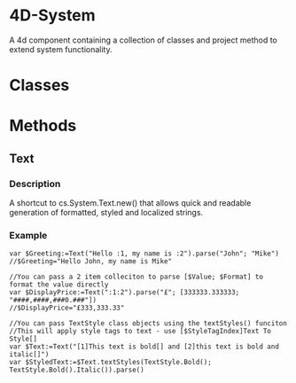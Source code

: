 # 4D-System
A 4d component containing a collection of classes and project method to extend system functionality.
# Classes
# Methods
## Text
<!-- Returns a cs.System.Text class object for building formatted, styled and localized strings -->
### Description
A shortcut to cs.System.Text.new() that allows quick and readable generation of formatted, styled and localized strings.
### Example
```4d
var $Greeting:=Text("Hello :1, my name is :2").parse("John"; "Mike")
//$Greeting="Hello John, my name is Mike"

//You can pass a 2 item colleciton to parse [$Value; $Format] to format the value directly
var $DisplayPrice:=Text(":1:2").parse("£"; [333333.333333; "####,####,###0.###"])
//$DisplayPrice="£333,333.33"

//You can pass TextStyle class objects using the textStyles() funciton
//This will apply style tags to text - use [$StyleTagIndex]Text To Style[]
var $Text:=Text("[1]This text is bold[] and [2]this text is bold and italic[]")
var $StyledText:=$Text.textStyles(TextStyle.Bold(); TextStyle.Bold().Italic()).parse()
```

